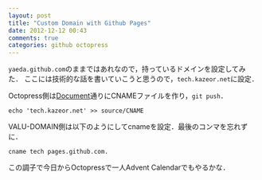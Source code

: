 ```yaml
---
layout: post
title: "Custom Domain with Github Pages"
date: 2012-12-12 00:43
comments: true
categories: github octopress
---
```


`yaeda.github.com`のままではあれなので，持っているドメインを設定してみた．
ここには技術的な話を書いていこうと思うので，`tech.kazeor.net`に設定．

Octopress側は[Document](http://octopress.org/docs/deploying/github/#custom_domains)通りにCNAMEファイルを作り，`git push`．


```
echo 'tech.kazeor.net' >> source/CNAME
```

VALU-DOMAIN側は以下のようにしてcnameを設定．最後のコンマを忘れずに．
```
cname tech pages.github.com.
```

この調子で今日からOctopressで一人Advent Calendarでもやるかな．
